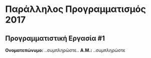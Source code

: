# Παράλληλος Προγραμματισμός 2017
## Προγραμματιστική Εργασία #1

**Ονοματεπώνυμο:** ..συμπληρώστε..
**Α.Μ.:** ..συμπληρώστε


